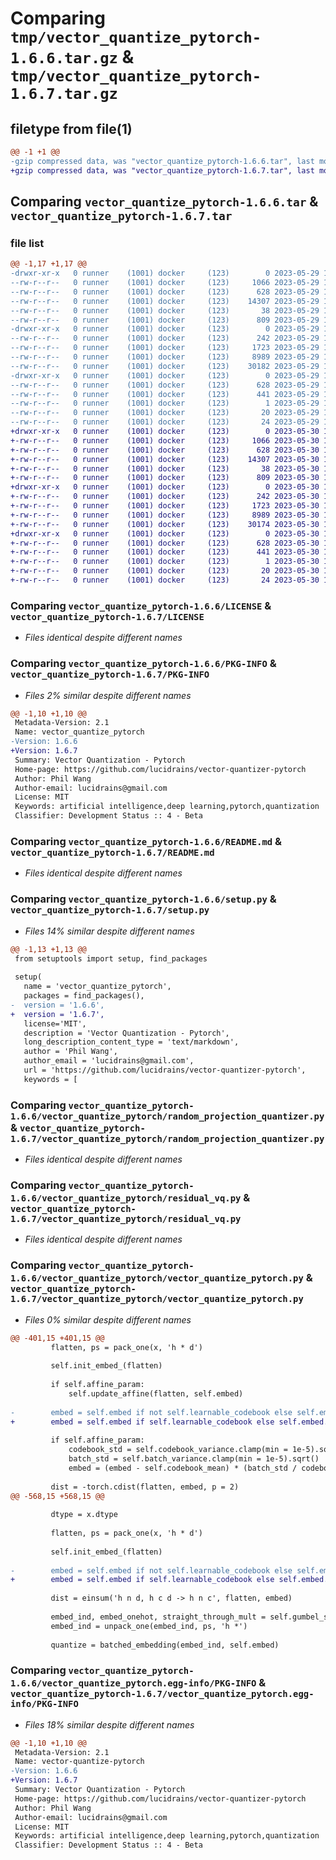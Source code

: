 # Comparing `tmp/vector_quantize_pytorch-1.6.6.tar.gz` & `tmp/vector_quantize_pytorch-1.6.7.tar.gz`

## filetype from file(1)

```diff
@@ -1 +1 @@
-gzip compressed data, was "vector_quantize_pytorch-1.6.6.tar", last modified: Mon May 29 16:34:57 2023, max compression
+gzip compressed data, was "vector_quantize_pytorch-1.6.7.tar", last modified: Tue May 30 19:54:17 2023, max compression
```

## Comparing `vector_quantize_pytorch-1.6.6.tar` & `vector_quantize_pytorch-1.6.7.tar`

### file list

```diff
@@ -1,17 +1,17 @@
-drwxr-xr-x   0 runner    (1001) docker     (123)        0 2023-05-29 16:34:57.425223 vector_quantize_pytorch-1.6.6/
--rw-r--r--   0 runner    (1001) docker     (123)     1066 2023-05-29 16:34:41.000000 vector_quantize_pytorch-1.6.6/LICENSE
--rw-r--r--   0 runner    (1001) docker     (123)      628 2023-05-29 16:34:57.425223 vector_quantize_pytorch-1.6.6/PKG-INFO
--rw-r--r--   0 runner    (1001) docker     (123)    14307 2023-05-29 16:34:41.000000 vector_quantize_pytorch-1.6.6/README.md
--rw-r--r--   0 runner    (1001) docker     (123)       38 2023-05-29 16:34:57.425223 vector_quantize_pytorch-1.6.6/setup.cfg
--rw-r--r--   0 runner    (1001) docker     (123)      809 2023-05-29 16:34:41.000000 vector_quantize_pytorch-1.6.6/setup.py
-drwxr-xr-x   0 runner    (1001) docker     (123)        0 2023-05-29 16:34:57.425223 vector_quantize_pytorch-1.6.6/vector_quantize_pytorch/
--rw-r--r--   0 runner    (1001) docker     (123)      242 2023-05-29 16:34:41.000000 vector_quantize_pytorch-1.6.6/vector_quantize_pytorch/__init__.py
--rw-r--r--   0 runner    (1001) docker     (123)     1723 2023-05-29 16:34:41.000000 vector_quantize_pytorch-1.6.6/vector_quantize_pytorch/random_projection_quantizer.py
--rw-r--r--   0 runner    (1001) docker     (123)     8989 2023-05-29 16:34:41.000000 vector_quantize_pytorch-1.6.6/vector_quantize_pytorch/residual_vq.py
--rw-r--r--   0 runner    (1001) docker     (123)    30182 2023-05-29 16:34:41.000000 vector_quantize_pytorch-1.6.6/vector_quantize_pytorch/vector_quantize_pytorch.py
-drwxr-xr-x   0 runner    (1001) docker     (123)        0 2023-05-29 16:34:57.425223 vector_quantize_pytorch-1.6.6/vector_quantize_pytorch.egg-info/
--rw-r--r--   0 runner    (1001) docker     (123)      628 2023-05-29 16:34:57.000000 vector_quantize_pytorch-1.6.6/vector_quantize_pytorch.egg-info/PKG-INFO
--rw-r--r--   0 runner    (1001) docker     (123)      441 2023-05-29 16:34:57.000000 vector_quantize_pytorch-1.6.6/vector_quantize_pytorch.egg-info/SOURCES.txt
--rw-r--r--   0 runner    (1001) docker     (123)        1 2023-05-29 16:34:57.000000 vector_quantize_pytorch-1.6.6/vector_quantize_pytorch.egg-info/dependency_links.txt
--rw-r--r--   0 runner    (1001) docker     (123)       20 2023-05-29 16:34:57.000000 vector_quantize_pytorch-1.6.6/vector_quantize_pytorch.egg-info/requires.txt
--rw-r--r--   0 runner    (1001) docker     (123)       24 2023-05-29 16:34:57.000000 vector_quantize_pytorch-1.6.6/vector_quantize_pytorch.egg-info/top_level.txt
+drwxr-xr-x   0 runner    (1001) docker     (123)        0 2023-05-30 19:54:17.210549 vector_quantize_pytorch-1.6.7/
+-rw-r--r--   0 runner    (1001) docker     (123)     1066 2023-05-30 19:54:05.000000 vector_quantize_pytorch-1.6.7/LICENSE
+-rw-r--r--   0 runner    (1001) docker     (123)      628 2023-05-30 19:54:17.210549 vector_quantize_pytorch-1.6.7/PKG-INFO
+-rw-r--r--   0 runner    (1001) docker     (123)    14307 2023-05-30 19:54:05.000000 vector_quantize_pytorch-1.6.7/README.md
+-rw-r--r--   0 runner    (1001) docker     (123)       38 2023-05-30 19:54:17.210549 vector_quantize_pytorch-1.6.7/setup.cfg
+-rw-r--r--   0 runner    (1001) docker     (123)      809 2023-05-30 19:54:05.000000 vector_quantize_pytorch-1.6.7/setup.py
+drwxr-xr-x   0 runner    (1001) docker     (123)        0 2023-05-30 19:54:17.206549 vector_quantize_pytorch-1.6.7/vector_quantize_pytorch/
+-rw-r--r--   0 runner    (1001) docker     (123)      242 2023-05-30 19:54:05.000000 vector_quantize_pytorch-1.6.7/vector_quantize_pytorch/__init__.py
+-rw-r--r--   0 runner    (1001) docker     (123)     1723 2023-05-30 19:54:05.000000 vector_quantize_pytorch-1.6.7/vector_quantize_pytorch/random_projection_quantizer.py
+-rw-r--r--   0 runner    (1001) docker     (123)     8989 2023-05-30 19:54:05.000000 vector_quantize_pytorch-1.6.7/vector_quantize_pytorch/residual_vq.py
+-rw-r--r--   0 runner    (1001) docker     (123)    30174 2023-05-30 19:54:05.000000 vector_quantize_pytorch-1.6.7/vector_quantize_pytorch/vector_quantize_pytorch.py
+drwxr-xr-x   0 runner    (1001) docker     (123)        0 2023-05-30 19:54:17.210549 vector_quantize_pytorch-1.6.7/vector_quantize_pytorch.egg-info/
+-rw-r--r--   0 runner    (1001) docker     (123)      628 2023-05-30 19:54:17.000000 vector_quantize_pytorch-1.6.7/vector_quantize_pytorch.egg-info/PKG-INFO
+-rw-r--r--   0 runner    (1001) docker     (123)      441 2023-05-30 19:54:17.000000 vector_quantize_pytorch-1.6.7/vector_quantize_pytorch.egg-info/SOURCES.txt
+-rw-r--r--   0 runner    (1001) docker     (123)        1 2023-05-30 19:54:17.000000 vector_quantize_pytorch-1.6.7/vector_quantize_pytorch.egg-info/dependency_links.txt
+-rw-r--r--   0 runner    (1001) docker     (123)       20 2023-05-30 19:54:17.000000 vector_quantize_pytorch-1.6.7/vector_quantize_pytorch.egg-info/requires.txt
+-rw-r--r--   0 runner    (1001) docker     (123)       24 2023-05-30 19:54:17.000000 vector_quantize_pytorch-1.6.7/vector_quantize_pytorch.egg-info/top_level.txt
```

### Comparing `vector_quantize_pytorch-1.6.6/LICENSE` & `vector_quantize_pytorch-1.6.7/LICENSE`

 * *Files identical despite different names*

### Comparing `vector_quantize_pytorch-1.6.6/PKG-INFO` & `vector_quantize_pytorch-1.6.7/PKG-INFO`

 * *Files 2% similar despite different names*

```diff
@@ -1,10 +1,10 @@
 Metadata-Version: 2.1
 Name: vector_quantize_pytorch
-Version: 1.6.6
+Version: 1.6.7
 Summary: Vector Quantization - Pytorch
 Home-page: https://github.com/lucidrains/vector-quantizer-pytorch
 Author: Phil Wang
 Author-email: lucidrains@gmail.com
 License: MIT
 Keywords: artificial intelligence,deep learning,pytorch,quantization
 Classifier: Development Status :: 4 - Beta
```

### Comparing `vector_quantize_pytorch-1.6.6/README.md` & `vector_quantize_pytorch-1.6.7/README.md`

 * *Files identical despite different names*

### Comparing `vector_quantize_pytorch-1.6.6/setup.py` & `vector_quantize_pytorch-1.6.7/setup.py`

 * *Files 14% similar despite different names*

```diff
@@ -1,13 +1,13 @@
 from setuptools import setup, find_packages
 
 setup(
   name = 'vector_quantize_pytorch',
   packages = find_packages(),
-  version = '1.6.6',
+  version = '1.6.7',
   license='MIT',
   description = 'Vector Quantization - Pytorch',
   long_description_content_type = 'text/markdown',
   author = 'Phil Wang',
   author_email = 'lucidrains@gmail.com',
   url = 'https://github.com/lucidrains/vector-quantizer-pytorch',
   keywords = [
```

### Comparing `vector_quantize_pytorch-1.6.6/vector_quantize_pytorch/random_projection_quantizer.py` & `vector_quantize_pytorch-1.6.7/vector_quantize_pytorch/random_projection_quantizer.py`

 * *Files identical despite different names*

### Comparing `vector_quantize_pytorch-1.6.6/vector_quantize_pytorch/residual_vq.py` & `vector_quantize_pytorch-1.6.7/vector_quantize_pytorch/residual_vq.py`

 * *Files identical despite different names*

### Comparing `vector_quantize_pytorch-1.6.6/vector_quantize_pytorch/vector_quantize_pytorch.py` & `vector_quantize_pytorch-1.6.7/vector_quantize_pytorch/vector_quantize_pytorch.py`

 * *Files 0% similar despite different names*

```diff
@@ -401,15 +401,15 @@
         flatten, ps = pack_one(x, 'h * d')
 
         self.init_embed_(flatten)
 
         if self.affine_param:
             self.update_affine(flatten, self.embed)
 
-        embed = self.embed if not self.learnable_codebook else self.embed.detach()
+        embed = self.embed if self.learnable_codebook else self.embed.detach()
 
         if self.affine_param:
             codebook_std = self.codebook_variance.clamp(min = 1e-5).sqrt()
             batch_std = self.batch_variance.clamp(min = 1e-5).sqrt()
             embed = (embed - self.codebook_mean) * (batch_std / codebook_std) + self.batch_mean
 
         dist = -torch.cdist(flatten, embed, p = 2)
@@ -568,15 +568,15 @@
 
         dtype = x.dtype
 
         flatten, ps = pack_one(x, 'h * d')
 
         self.init_embed_(flatten)
 
-        embed = self.embed if not self.learnable_codebook else self.embed.detach()
+        embed = self.embed if self.learnable_codebook else self.embed.detach()
 
         dist = einsum('h n d, h c d -> h n c', flatten, embed)
 
         embed_ind, embed_onehot, straight_through_mult = self.gumbel_sample(dist, dim = -1, temperature = sample_codebook_temp, training = self.training)
         embed_ind = unpack_one(embed_ind, ps, 'h *')
 
         quantize = batched_embedding(embed_ind, self.embed)
```

### Comparing `vector_quantize_pytorch-1.6.6/vector_quantize_pytorch.egg-info/PKG-INFO` & `vector_quantize_pytorch-1.6.7/vector_quantize_pytorch.egg-info/PKG-INFO`

 * *Files 18% similar despite different names*

```diff
@@ -1,10 +1,10 @@
 Metadata-Version: 2.1
 Name: vector-quantize-pytorch
-Version: 1.6.6
+Version: 1.6.7
 Summary: Vector Quantization - Pytorch
 Home-page: https://github.com/lucidrains/vector-quantizer-pytorch
 Author: Phil Wang
 Author-email: lucidrains@gmail.com
 License: MIT
 Keywords: artificial intelligence,deep learning,pytorch,quantization
 Classifier: Development Status :: 4 - Beta
```

